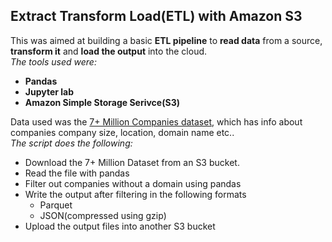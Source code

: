 ## Extract Transform Load(ETL) with Amazon S3

This was aimed at building a basic **ETL pipeline** to **read data** from a source, **transform it** and **load the output** into the cloud.<br>
*The tools used were:*
- **Pandas**
- **Jupyter lab**
- **Amazon Simple Storage Serivce(S3)**

Data used was the [7+ Million Companies dataset](https://www.kaggle.com/peopledatalabssf/free-7-million-company-dataset), which has info about companies company size, location, domain name etc..<br>
*The script does the following:*
- Download the 7+ Million Dataset from an S3 bucket.
- Read the file with pandas
- Filter out companies without a domain using pandas
- Write the output after filtering in the following formats
  - Parquet
  - JSON(compressed using gzip)
- Upload the output files into another S3 bucket
